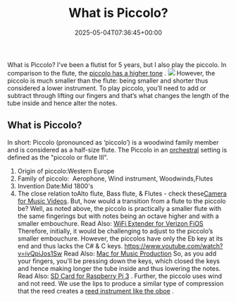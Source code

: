 ﻿---
layout: post
title: What is Piccolo?
date: '2025-05-04T07:36:45+00:00'
categories:
- Recording
tags: []
slug: /what-is-piccolo/
lastmod: 2025-05-07T12:21:29+03:00
---

What is Piccolo? I’ve been a flutist for 5 years, but I also play the piccolo. In comparison to the flute, the
[piccolo has a higher tone](https://en.wikipedia.org/wiki/Piccolo)
.
![](/assets/img/img/)
However, the piccolo is much smaller than the flute: being smaller and shorter thus considered a lower instrument.
To play piccolo, you’ll need to add or subtract through lifting our fingers and that’s what changes the length of the tube inside and hence alter the notes.
## What is Piccolo?
In short: Piccolo (pronounced as ‘piccolo’) is a woodwind family member and is considered as a half-size flute. The Piccolo in an
[orchestral](https://en.wikipedia.org/wiki/Orchestra)
setting is defined as the "piccolo or flute III".
1. Origin of piccolo:Western Europe
2. Family of piccolo:  Aerophone, Wind instrument, Woodwinds,Flutes
3. Invention Date:Mid 1800's
4. The close relation toAlto flute, Bass flute, & Flutes - check these[Camera for Music Videos](https://pestpolicy.com/best-camera-for-music-videos/).
But, how would a transition from a flute to the piccolo be? Well, as noted above, the piccolo is practically a smaller flute with the same fingerings but with notes being an octave higher and with a smaller embouchure.
Read Also:
[WiFi Extender for Verizon FiOS](https://pestpolicy.com/best-wifi-extender-for-verizon-fios/)
Therefore, initially, it would be challenging to adjust to the piccolo’s smaller embouchure. However, the piccolos have only the Eb key at its end and thus lacks the C# & C keys.
https://www.youtube.com/watch?v=ivQpiJos1Sw
Read Also:
[Mac for Music Production](https://pestpolicy.com/best-mac-for-music-production/)
So, as you add your fingers, you’ll be pressing down the keys, which closed the keys and hence making longer the tube inside and thus lowering the notes. Read Also:
[SD Card for Raspberry Pi 3](https://pestpolicy.com/best-sd-card-for-raspberry-pi-3/)
.
Further, the piccolo uses wind and not reed. We use the lips to produce a similar type of compression that the reed creates a
[reed instrument like the oboe](https://pestpolicy.com/what-is-an-oboe/)
.
